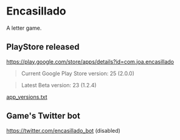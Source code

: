 # Encasillado

A letter game.

## PlayStore released

https://play.google.com/store/apps/details?id=com.joa.encasillado

 > Current Google Play Store version: 25 (2.0.0)
 
 > Latest Beta version: 23 (1.2.4)

[app_versions.txt](app_versions.txt) 

## Game's Twitter bot

https://twitter.com/encasillado_bot (disabled)